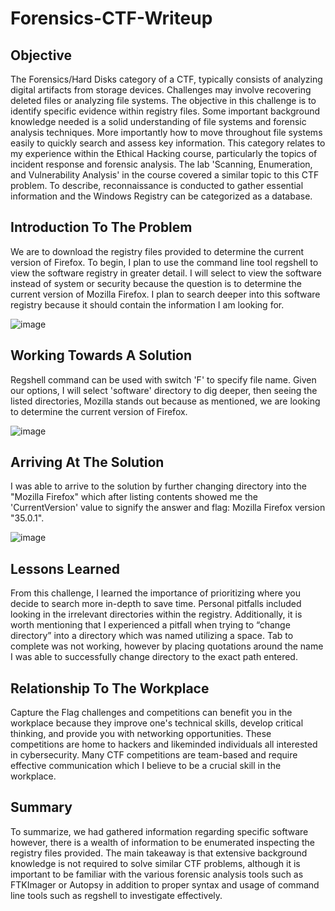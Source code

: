 # Forensics-CTF-Writeup

## Objective

The Forensics/Hard Disks category of a CTF, typically consists of analyzing digital artifacts from storage devices. Challenges may involve recovering deleted files or analyzing file systems. The objective in this challenge is to identify specific evidence within registry files. Some important background knowledge needed is a solid understanding of file systems and forensic analysis techniques. More importantly how to move throughout file systems easily to quickly search and assess key information. This category relates to my experience within the Ethical Hacking course, particularly the topics of incident response and forensic analysis. The lab 'Scanning, Enumeration, and Vulnerability Analysis' in the course covered a similar topic to this CTF problem. To describe, reconnaissance is conducted to gather essential information and the Windows Registry can be categorized as a database.

## Introduction To The Problem

We are to download the registry files provided to determine the current version of Firefox. To begin, I plan to use the command line tool regshell to view the software registry in greater detail. I will select to view the software instead of system or security because the question is to determine the current version of Mozilla Firefox. I plan to search deeper into this software registry because it should contain the information I am looking for.

![image](https://github.com/user-attachments/assets/9e0dcbd0-8749-494d-8cd9-8c7d578af391)

## Working Towards A Solution

Regshell command can be used with switch 'F' to specify file name. Given our options, I will select 'software' directory to dig deeper, then seeing the listed directories, Mozilla stands out because as mentioned, we are looking to determine the current version of Firefox. 

![image](https://github.com/user-attachments/assets/9a01bbaf-555c-4a52-8a39-827ce7f37ac6) 

## Arriving At The Solution

I was able to arrive to the solution by further changing directory into the "Mozilla Firefox" which after listing contents showed me the 'CurrentVersion' value to signify the answer and flag: Mozilla Firefox version "35.0.1".

![image](https://github.com/user-attachments/assets/695c19af-1b39-46ed-968d-5e5fde64a4e8)

## Lessons Learned 

From this challenge, I learned the importance of prioritizing where you decide to search more in-depth to save time. Personal pitfalls included looking in the irrelevant directories within the registry. Additionally, it is worth mentioning that I experienced a pitfall when trying to “change directory” into a directory which was named utilizing a space. Tab to complete was not working, however by placing quotations around the name I was able to successfully change directory to the exact path entered. 

## Relationship To The Workplace

Capture the Flag challenges and competitions can benefit you in the workplace because they improve one's technical skills, develop critical thinking, and provide you with networking opportunities. These competitions are home to hackers and likeminded individuals all interested in cybersecurity. Many CTF competitions are team-based and require effective communication which I believe to be a crucial skill in the workplace.

## Summary

To summarize, we had gathered information regarding specific software however, there is a wealth of information to be enumerated inspecting the registry files provided. The main takeaway is that extensive background knowledge is not required to solve similar CTF problems, although it is important to be familiar with the various forensic analysis tools such as FTKImager or Autopsy in addition to proper syntax and usage of command line tools such as regshell to investigate effectively.


